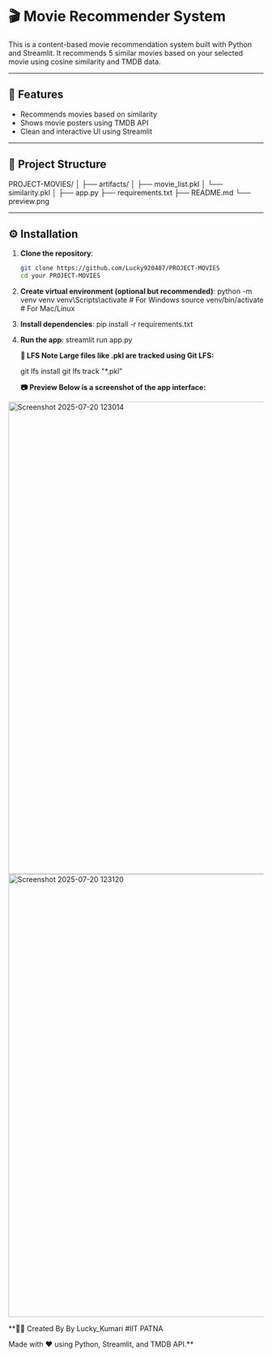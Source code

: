# 🎬 Movie Recommender System

This is a content-based movie recommendation system built with Python and Streamlit. It recommends 5 similar movies based on your selected movie using cosine similarity and TMDB data.

---

## 🚀 Features

- Recommends movies based on similarity
- Shows movie posters using TMDB API
- Clean and interactive UI using Streamlit

---

## 📁 Project Structure

PROJECT-MOVIES/
│
├── artifacts/
│ ├── movie_list.pkl
│ └── similarity.pkl
│
├── app.py
├── requirements.txt
├── README.md
└── preview.png


---

## ⚙️ Installation

1. **Clone the repository**:
   ```bash
   git clone https://github.com/Lucky920487/PROJECT-MOVIES
   cd your PROJECT-MOVIES
   
2. **Create virtual environment (optional but recommended)**:
   python -m venv venv
   venv\Scripts\activate  # For Windows
   source venv/bin/activate  # For Mac/Linux
   
4. **Install dependencies**:
   pip install -r requirements.txt
5. **Run the app**:
   streamlit run app.py

   **💾 LFS Note
   Large files like .pkl are tracked using Git LFS:**

   git lfs install
   git lfs track "*.pkl"

   **📷 Preview
   Below is a screenshot of the app interface:**
  
  <img width="1862" height="934" alt="Screenshot 2025-07-20 123014" src="https://github.com/user-attachments/assets/e3b43512-e597-40b1-8a49-f261c4865cbd" />

  
  <img width="1736" height="876" alt="Screenshot 2025-07-20 123120" src="https://github.com/user-attachments/assets/f76a1e0c-008e-478b-8117-59f8be1c33d8" />

**👩‍💻 Created By
By Lucky_Kumari
#IIT PATNA

Made with ❤️ using Python, Streamlit, and TMDB API.**


